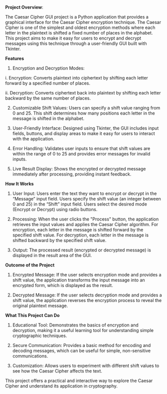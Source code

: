 **Project Overview**: 

The Caesar Cipher GUI project is a Python application that provides a graphical interface for the Caesar Cipher encryption technique. 
The Caesar Cipher is one of the simplest and oldest encryption methods where each letter in the plaintext is shifted a fixed number of places in the alphabet. 
This project aims to make it easy for users to encrypt and decrypt messages using this technique through a user-friendly GUI built with Tkinter.

**Features**
1. Encryption and Decryption Modes:

  i. Encryption: Converts plaintext into ciphertext by shifting each letter forward by a specified number of places.

  ii. Decryption: Converts ciphertext back into plaintext by shifting each letter backward by the same number of places.

2. Customizable Shift Values:
  Users can specify a shift value ranging from 0 and 25. This shift determines how many positions each letter in the message is shifted in the alphabet.

3. User-Friendly Interface:
  Designed using Tkinter, the GUI includes input fields, buttons, and display areas to make it easy for users to interact with the application.

4. Error Handling:
  Validates user inputs to ensure that shift values are within the range of 0 to 25 and provides error messages for invalid inputs.

5. Live Result Display:
  Shows the encrypted or decrypted message immediately after processing, providing instant feedback.

**How It Works**
1. User Input:
  Users enter the text they want to encrypt or decrypt in the “Message” input field.
  Users specify the shift value (an integer between 0 and 25) in the “Shift” input field.
  Users select the desired mode (Encrypt or Decrypt) using radio buttons.

2. Processing:
  When the user clicks the "Process" button, the application retrieves the input values and applies the Caesar Cipher algorithm.
  For encryption, each letter in the message is shifted forward by the specified shift value.
  For decryption, each letter in the message is shifted backward by the specified shift value.

4. Output:
  The processed result (encrypted or decrypted message) is displayed in the result area of the GUI.

**Outcome of the Project**
1. Encrypted Message: 
  If the user selects encryption mode and provides a shift value, the application transforms the input message into an encrypted form, which is displayed as the result.

2. Decrypted Message: 
  If the user selects decryption mode and provides a shift value, the application reverses the encryption process to reveal the original plaintext message.
  
**What This Project Can Do**
1. Educational Tool: 
  Demonstrates the basics of encryption and decryption, making it a useful learning tool for understanding simple cryptographic techniques.

2. Secure Communication:
  Provides a basic method for encoding and decoding messages, which can be useful for simple, non-sensitive communications.

3. Customization: 
  Allows users to experiment with different shift values to see how the Caesar Cipher affects the text.

This project offers a practical and interactive way to explore the Caesar Cipher and understand its application in cryptography.
